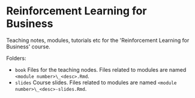 # Reinforcement Learning for Business

Teaching notes, modules, tutorials etc for the 'Reinforcement Learning for Business' course.

Folders:

   - `book` Files for the teaching nodes. Files related to modules are named `<module number>\_<desc>.Rmd`.
   - `slides` Course slides. Files related to modules are named `<module number>\_<desc>-slides.Rmd`.
